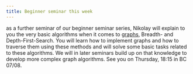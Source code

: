 ```yaml
---
title: Beginner seminar this week
---
```


as a further seminar of our beginner seminar series, Nikolay will explain to you the very basic algorithms when it comes to [graphs](http://en.wikipedia.org/wiki/Graph_%28mathematics%29), Breadth- and Depth-First-Search. You will learn how to implement graphs and how to traverse them using these methods and will solve some basic tasks related to these algorithms. We will in later seminars build up on that knowledge to develop more complex graph algorithms. See you on Thursday, 18:15 in BC 07/08.
